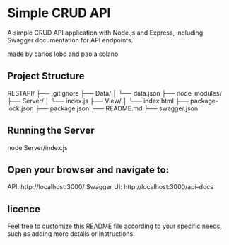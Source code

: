 # Simple CRUD API

A simple CRUD API application with Node.js and Express, including Swagger documentation for API endpoints.

made by carlos lobo and paola solano


## Project Structure

RESTAPI/
├── .gitignore
├── Data/
│ └── data.json
├── node_modules/
├── Server/
│ └── index.js
├── View/
│ └── index.html
├── package-lock.json
├── package.json
├── README.md
└── swagger.json

## Running the Server

node Server/index.js

## Open your browser and navigate to:

API: http://localhost:3000/
Swagger UI: http://localhost:3000/api-docs


## licence 


Feel free to customize this README file according to your specific needs, such as adding more details or instructions.
